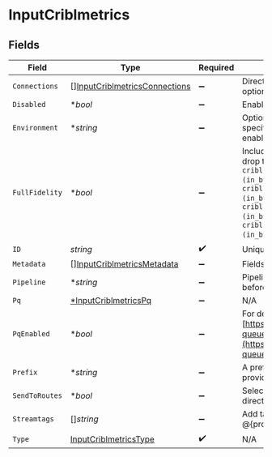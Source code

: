 # InputCriblmetrics


## Fields

| Field                                                                                                                                                                                                                                                                                                                                                              | Type                                                                                                                                                                                                                                                                                                                                                               | Required                                                                                                                                                                                                                                                                                                                                                           | Description                                                                                                                                                                                                                                                                                                                                                        |
| ------------------------------------------------------------------------------------------------------------------------------------------------------------------------------------------------------------------------------------------------------------------------------------------------------------------------------------------------------------------ | ------------------------------------------------------------------------------------------------------------------------------------------------------------------------------------------------------------------------------------------------------------------------------------------------------------------------------------------------------------------ | ------------------------------------------------------------------------------------------------------------------------------------------------------------------------------------------------------------------------------------------------------------------------------------------------------------------------------------------------------------------ | ------------------------------------------------------------------------------------------------------------------------------------------------------------------------------------------------------------------------------------------------------------------------------------------------------------------------------------------------------------------ |
| `Connections`                                                                                                                                                                                                                                                                                                                                                      | [][InputCriblmetricsConnections](../../models/shared/inputcriblmetricsconnections.md)                                                                                                                                                                                                                                                                              | :heavy_minus_sign:                                                                                                                                                                                                                                                                                                                                                 | Direct connections to Destinations, optionally via a Pipeline or a Pack.                                                                                                                                                                                                                                                                                           |
| `Disabled`                                                                                                                                                                                                                                                                                                                                                         | **bool*                                                                                                                                                                                                                                                                                                                                                            | :heavy_minus_sign:                                                                                                                                                                                                                                                                                                                                                 | Enable/disable this input                                                                                                                                                                                                                                                                                                                                          |
| `Environment`                                                                                                                                                                                                                                                                                                                                                      | **string*                                                                                                                                                                                                                                                                                                                                                          | :heavy_minus_sign:                                                                                                                                                                                                                                                                                                                                                 | Optionally, enable this config only on a specified Git branch. If empty, will be enabled everywhere.                                                                                                                                                                                                                                                               |
| `FullFidelity`                                                                                                                                                                                                                                                                                                                                                     | **bool*                                                                                                                                                                                                                                                                                                                                                            | :heavy_minus_sign:                                                                                                                                                                                                                                                                                                                                                 | Include granular metrics.  Disabling this will drop the following metrics events: `cribl.logstream.host.(in_bytes,in_events,out_bytes,out_events)`, `cribl.logstream.index.(in_bytes,in_events,out_bytes,out_events)`, `cribl.logstream.source.(in_bytes,in_events,out_bytes,out_events)`, `cribl.logstream.sourcetype.(in_bytes,in_events,out_bytes,out_events)`. |
| `ID`                                                                                                                                                                                                                                                                                                                                                               | *string*                                                                                                                                                                                                                                                                                                                                                           | :heavy_check_mark:                                                                                                                                                                                                                                                                                                                                                 | Unique ID for this input                                                                                                                                                                                                                                                                                                                                           |
| `Metadata`                                                                                                                                                                                                                                                                                                                                                         | [][InputCriblmetricsMetadata](../../models/shared/inputcriblmetricsmetadata.md)                                                                                                                                                                                                                                                                                    | :heavy_minus_sign:                                                                                                                                                                                                                                                                                                                                                 | Fields to add to events from this input.                                                                                                                                                                                                                                                                                                                           |
| `Pipeline`                                                                                                                                                                                                                                                                                                                                                         | **string*                                                                                                                                                                                                                                                                                                                                                          | :heavy_minus_sign:                                                                                                                                                                                                                                                                                                                                                 | Pipeline to process data from this Source before sending it through the Routes.                                                                                                                                                                                                                                                                                    |
| `Pq`                                                                                                                                                                                                                                                                                                                                                               | [*InputCriblmetricsPq](../../models/shared/inputcriblmetricspq.md)                                                                                                                                                                                                                                                                                                 | :heavy_minus_sign:                                                                                                                                                                                                                                                                                                                                                 | N/A                                                                                                                                                                                                                                                                                                                                                                |
| `PqEnabled`                                                                                                                                                                                                                                                                                                                                                        | **bool*                                                                                                                                                                                                                                                                                                                                                            | :heavy_minus_sign:                                                                                                                                                                                                                                                                                                                                                 | For details on Persistent Queues, see: [https://docs.cribl.io/stream/persistent-queues](https://docs.cribl.io/stream/persistent-queues)                                                                                                                                                                                                                            |
| `Prefix`                                                                                                                                                                                                                                                                                                                                                           | **string*                                                                                                                                                                                                                                                                                                                                                          | :heavy_minus_sign:                                                                                                                                                                                                                                                                                                                                                 | A prefix that is applied to the metrics provided by Cribl Stream                                                                                                                                                                                                                                                                                                   |
| `SendToRoutes`                                                                                                                                                                                                                                                                                                                                                     | **bool*                                                                                                                                                                                                                                                                                                                                                            | :heavy_minus_sign:                                                                                                                                                                                                                                                                                                                                                 | Select whether to send data to Routes, or directly to Destinations.                                                                                                                                                                                                                                                                                                |
| `Streamtags`                                                                                                                                                                                                                                                                                                                                                       | []*string*                                                                                                                                                                                                                                                                                                                                                         | :heavy_minus_sign:                                                                                                                                                                                                                                                                                                                                                 | Add tags for filtering and grouping in @{product}.                                                                                                                                                                                                                                                                                                                 |
| `Type`                                                                                                                                                                                                                                                                                                                                                             | [InputCriblmetricsType](../../models/shared/inputcriblmetricstype.md)                                                                                                                                                                                                                                                                                              | :heavy_check_mark:                                                                                                                                                                                                                                                                                                                                                 | N/A                                                                                                                                                                                                                                                                                                                                                                |